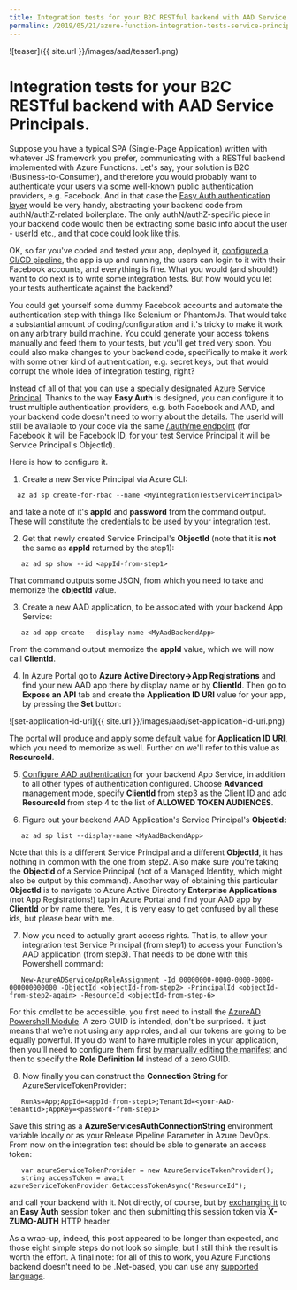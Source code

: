 ```yaml
---
title: Integration tests for your B2C RESTful backend with AAD Service Principals.
permalink: /2019/05/21/azure-function-integration-tests-service-principal
---
```

![teaser]({{ site.url }}/images/aad/teaser1.png)
# Integration tests for your B2C RESTful backend with AAD Service Principals.

Suppose you have a typical SPA (Single-Page Application) written with whatever JS framework you prefer, communicating with a RESTful backend implemented with Azure Functions. Let's say, your solution is B2C (Business-to-Consumer), and therefore you would probably want to authenticate your users via some well-known public authentication providers, e.g. Facebook. And in that case the [Easy Auth authentication layer](https://cgillum.tech/2016/05/27/app-service-auth-and-azure-ad-b2c/) would be very handy, abstracting your backend code from authN/authZ-related boilerplate. The only authN/authZ-specific piece in your backend code would then be extracting some basic info about the user - userId etc., and that code [could look like this](https://github.com/scale-tone/WhatIfDemo/blob/master/WhatIfDemo-Functions.Common/Helpers.cs#L65).

OK, so far you've coded and tested your app, deployed it, [configured a CI/CD pipeline](https://docs.microsoft.com/en-us/azure/devops/pipelines/get-started/what-is-azure-pipelines?view=azure-devops), the app is up and running, the users can login to it with their Facebook accounts, and everything is fine. What you would (and should!) want to do next is to write some integration tests. But how would you let your tests authenticate against the backend?

You could get yourself some dummy Facebook accounts and automate the authentication step with things like Selenium or PhantomJs. That would take a substantial amount of coding/configuration and it's tricky to make it work on any arbitrary build machine. You could generate your access tokens manually and feed them to your tests, but you'll get tired very soon. You could also make changes to your backend code, specifically to make it work with some other kind of authentication, e.g. secret keys, but that would corrupt the whole idea of integration testing, right?

Instead of all of that you can use a specially designated [Azure Service Principal](https://docs.microsoft.com/en-us/cli/azure/create-an-azure-service-principal-azure-cli?view=azure-cli-latest). Thanks to the way **Easy Auth** is designed, you can configure it to trust multiple authentication providers, e.g. both Facebook and AAD, and your backend code doesn't need to worry about the details. The userId will still be available to your code via the same [/.auth/me endpoint](https://docs.microsoft.com/en-us/azure/app-service/app-service-web-tutorial-auth-aad#call-api-securely-from-browser-code) (for Facebook it will be Facebook ID, for your test Service Principal it will be Service Principal's ObjectId).

Here is how to configure it.

1. Create a new Service Principal via Azure CLI:
```
  az ad sp create-for-rbac --name <MyIntegrationTestServicePrincipal>
```
and take a note of it's **appId** and **password** from the command output. These will constitute the credentials to be used by your integration test.

2. Get that newly created Service Principal's **ObjectId** (note that it is **not** the same as **appId** returned by the step1):
```
   az ad sp show --id <appId-from-step1>
```
That command outputs some JSON, from which you need to take and memorize the **objectId** value.

3. Create a new AAD application, to be associated with your backend App Service:
```
   az ad app create --display-name <MyAadBackendApp>
```
From the command output memorize the **appId** value, which we will now call **ClientId**.

4. In Azure Portal go to **Azure Active Directory->App Registrations** and find your new AAD app there by display name or by **ClientId**. Then go to **Expose an API** tab and create the **Application ID URI** value for your app, by pressing the **Set** button:

![set-application-id-uri]({{ site.url }}/images/aad/set-application-id-uri.png)

The portal will produce and apply some default value for **Application ID URI**, which you need to memorize as well. Further on we'll refer to this value as **ResourceId**.

5. [Configure AAD authentication](https://docs.microsoft.com/en-us/azure/app-service/configure-authentication-provider-aad) for your backend App Service, in addition to all other types of authentication configured. Choose **Advanced** management mode, specify **ClientId** from step3 as the Client ID and add **ResourceId** from step 4 to the list of **ALLOWED TOKEN AUDIENCES**.

6. Figure out your backend AAD Application's Service Principal's **ObjectId**:
```
   az ad sp list --display-name <MyAadBackendApp>
```
Note that this is a different Service Principal and a different **ObjectId**, it has nothing in common with the one from step2. Also make sure you're taking the **ObjectId** of a Service Principal (not of a Managed Identity, which might also be output by this command). Another way of obtaining this particular **ObjectId** is to navigate to Azure Active Directory **Enterprise Applications** (not App Registrations!) tap in Azure Portal and find your AAD app by **ClientId** or by name there. Yes, it is very easy to get confused by all these ids, but please bear with me.

7. Now you need to actually grant access rights. That is, to allow your integration test Service Principal (from step1) to access your Function's AAD application (from step3). That needs to be done with this Powershell command:
```
   New-AzureADServiceAppRoleAssignment -Id 00000000-0000-0000-0000-000000000000 -ObjectId <objectId-from-step2> -PrincipalId <objectId-from-step2-again> -ResourceId <objectId-from-step-6>
```
For this cmdlet to be accessible, you first need to install the [AzureAD Powershell Module](https://docs.microsoft.com/en-us/powershell/module/azuread/?view=azureadps-2.0).
A zero GUID is intended, don't be surprised. It just means that we're not using any app roles, and all our tokens are going to be equally powerful. If you do want to have multiple roles in your application, then you'll need to configure them first [by manually editing the manifest](https://docs.microsoft.com/en-us/azure/active-directory/develop/howto-add-app-roles-in-azure-ad-apps) and then to specify the **Role Definition Id** instead of a zero GUID.

8. Now finally you can construct the **Connection String** for AzureServiceTokenProvider:
```
   RunAs=App;AppId=<appId-from-step1>;TenantId=<your-AAD-tenantId>;AppKey=<password-from-step1>
```
Save this string as a **AzureServicesAuthConnectionString** environment variable locally or as your Release Pipeline Parameter in Azure DevOps. From now on the integration test should be able to generate an access token: 
```
   var azureServiceTokenProvider = new AzureServiceTokenProvider();
   string accessToken = await azureServiceTokenProvider.GetAccessTokenAsync("ResourceId");

```
and call your backend with it. Not directly, of course, but by [exchanging it](https://github.com/scale-tone/WhatIfDemo/blob/master/WhatIfDemo-Functions.IntegrationTest/IntegrationTest.cs#L44) to an **Easy Auth** session token and then submitting this session token via **X-ZUMO-AUTH** HTTP header.

As a wrap-up, indeed, this post appeared to be longer than expected, and those eight simple steps do not look so simple, but I still think the result is worth the effort. A final note: for all of this to work, you Azure Functions backend doesn't need to be .Net-based, you can use any [supported language](https://docs.microsoft.com/en-us/azure/azure-functions/supported-languages).